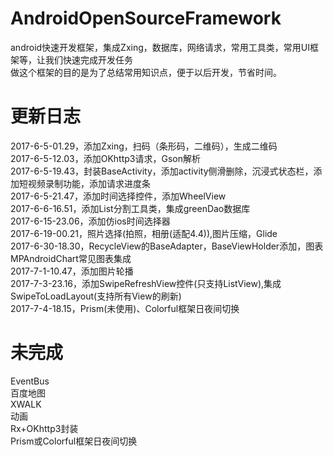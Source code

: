 # AndroidOpenSourceFramework
android快速开发框架，集成Zxing，数据库，网络请求，常用工具类，常用UI框架等，让我们快速完成开发任务<br>
做这个框架的目的是为了总结常用知识点，便于以后开发，节省时间。

# 更新日志
2017-6-5-01.29，添加Zxing，扫码（条形码，二维码），生成二维码<br>
2017-6-5-12.03，添加OKhttp3请求，Gson解析<br>
2017-6-5-19.43，封装BaseActivity，添加activity侧滑删除，沉浸式状态栏，添加短视频录制功能，添加请求进度条<br>
2017-6-5-21.47，添加时间选择控件，添加WheelView<br>
2017-6-6-16.51，添加List分割工具类，集成greenDao数据库<br>
2017-6-15-23.06，添加仿ios时间选择器<br>
2017-6-19-00.21，照片选择(拍照，相册(适配4.4)),图片压缩，Glide<br>
2017-6-30-18.30，RecycleView的BaseAdapter，BaseViewHolder添加，图表MPAndroidChart常见图表集成<br>
2017-7-1-10.47，添加图片轮播<br>
2017-7-3-23.16，添加SwipeRefreshView控件(只支持ListView),集成SwipeToLoadLayout(支持所有View的刷新)<br>
2017-7-4-18.15，Prism(未使用)、Colorful框架日夜间切换<br>

# 未完成
EventBus<br>
百度地图<br>
XWALK<br>
动画<br>
Rx+OKhttp3封装<br>
Prism或Colorful框架日夜间切换<br>

